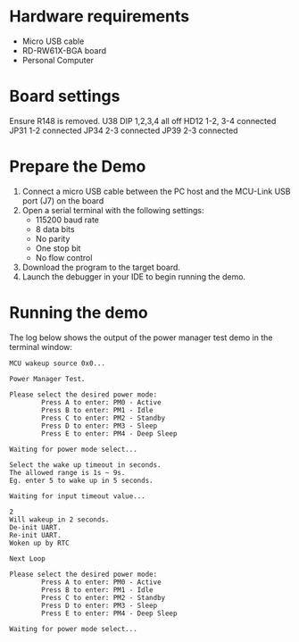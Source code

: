 Hardware requirements
=====================
- Micro USB cable
- RD-RW61X-BGA board
- Personal Computer

Board settings
============
Ensure R148 is removed.
U38 DIP 1,2,3,4 all off
HD12 1-2, 3-4 connected
JP31 1-2 connected
JP34 2-3 connected
JP39 2-3 connected

Prepare the Demo
================
1.  Connect a micro USB cable between the PC host and the MCU-Link USB port (J7) on the board
2.  Open a serial terminal with the following settings:
    - 115200 baud rate
    - 8 data bits
    - No parity
    - One stop bit
    - No flow control
3.  Download the program to the target board.
4.  Launch the debugger in your IDE to begin running the demo.

Running the demo
================
The log below shows the output of the power manager test demo in the terminal window:
~~~~~~~~~~~~~~~~~~~~~~~~~~~~~~~~~~~
MCU wakeup source 0x0...

Power Manager Test.

Please select the desired power mode:
        Press A to enter: PM0 - Active
        Press B to enter: PM1 - Idle
        Press C to enter: PM2 - Standby
        Press D to enter: PM3 - Sleep
        Press E to enter: PM4 - Deep Sleep

Waiting for power mode select...

Select the wake up timeout in seconds.
The allowed range is 1s ~ 9s.
Eg. enter 5 to wake up in 5 seconds.

Waiting for input timeout value...

2
Will wakeup in 2 seconds.
De-init UART.
Re-init UART.
Woken up by RTC

Next Loop

Please select the desired power mode:
        Press A to enter: PM0 - Active
        Press B to enter: PM1 - Idle
        Press C to enter: PM2 - Standby
        Press D to enter: PM3 - Sleep
        Press E to enter: PM4 - Deep Sleep

Waiting for power mode select...

~~~~~~~~~~~~~~~~~~~~~~~~~~~~~~~~~~~
